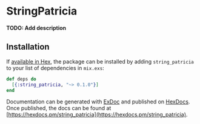 # StringPatricia

**TODO: Add description**

## Installation

If [available in Hex](https://hex.pm/docs/publish), the package can be installed
by adding `string_patricia` to your list of dependencies in `mix.exs`:

```elixir
def deps do
  [{:string_patricia, "~> 0.1.0"}]
end
```

Documentation can be generated with [ExDoc](https://github.com/elixir-lang/ex_doc)
and published on [HexDocs](https://hexdocs.pm). Once published, the docs can
be found at [https://hexdocs.pm/string_patricia](https://hexdocs.pm/string_patricia).

